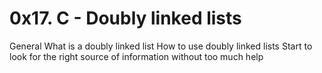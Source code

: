 # 0x17. C - Doubly linked lists

General
What is a doubly linked list
How to use doubly linked lists
Start to look for the right source of information without too much help

